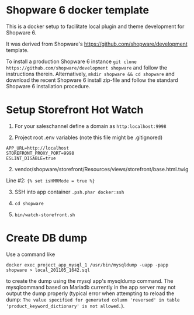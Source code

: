 # Shopware 6 docker template

This is a docker setup to facilitate local plugin and theme development for Shopware 6.

It was derived from Shopware's https://github.com/shopware/development template.

To install a production Shopware 6 instance `git clone https://github.com/shopware/development shopware` and
follow the instructions therein. Alternatively, `mkdir shopware && cd shopware` and download the recent
Shopware 6 install zip-file and follow the standard Shopware 6 installation procedure.

# Setup Storefront Hot Watch

1. For your saleschannel define a domain as `http:localhost:9998`

1. Project root .env variables (note this file might be .gitignored)
```
APP_URL=http://localhost
STOREFRONT_PROXY_PORT=9998
ESLINT_DISABLE=true
```

2. vendor/shopware/storefront/Resources/views/storefront/base.html.twig

Line #2: `{% set isHMRMode = true %}`

3. SSH into app container `.psh.phar docker:ssh`

4. `cd shopware`

5. `bin/watch-storefront.sh`

# Create DB dump

Use a command like

`docker exec project_app_mysql_1 /usr/bin/mysqldump -uapp -papp shopware > local_201105_1642.sql`

to create the dump using the mysql app's mysqldump command. The mysqlcommand based on Mariadb currently in the app server may not output the dump properly (typical error when attempting to reload the dump: `The value specified for generated column 'reversed' in table 'product_keyword_dictionary' is not allowed.`).
